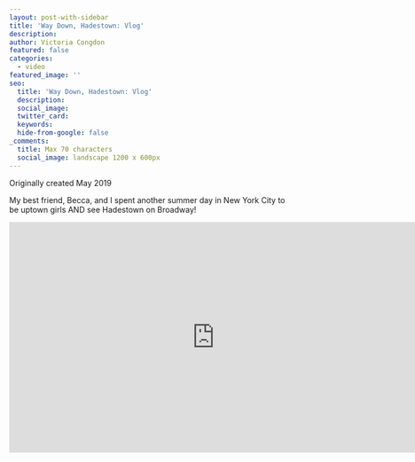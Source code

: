 ```yaml
---
layout: post-with-sidebar
title: 'Way Down, Hadestown: Vlog'
description:
author: Victoria Congdon
featured: false
categories:
  - video
featured_image: ''
seo:
  title: 'Way Down, Hadestown: Vlog'
  description:
  social_image:
  twitter_card:
  keywords:
  hide-from-google: false
_comments:
  title: Max 70 characters
  social_image: landscape 1200 x 600px
---
```

Originally created May 2019

My best friend, Becca, and I spent another summer day in New York City to be uptown girls AND see Hadestown on Broadway!

<div class="cms-embed" data-cms-embed="PGlmcmFtZSB3aWR0aD0iNzQwIiBoZWlnaHQ9IjQxNiIgc3JjPSJodHRwczovL3d3dy55b3V0dWJlLmNvbS9lbWJlZC9xZ01sWjVQQ2xIUSIgdGl0bGU9IldheSBEb3duLCBIYWRlc3Rvd246IFZsb2ciIGZyYW1lYm9yZGVyPSIwIiBhbGxvdz0iYWNjZWxlcm9tZXRlcjsgYXV0b3BsYXk7IGNsaXBib2FyZC13cml0ZTsgZW5jcnlwdGVkLW1lZGlhOyBneXJvc2NvcGU7IHBpY3R1cmUtaW4tcGljdHVyZTsgd2ViLXNoYXJlIiBhbGxvd2Z1bGxzY3JlZW4+PC9pZnJhbWU+"><iframe width="740" height="416" src="https://www.youtube.com/embed/qgMlZ5PClHQ" title="Way Down, Hadestown: Vlog" frameborder="0" allow="accelerometer; autoplay; clipboard-write; encrypted-media; gyroscope; picture-in-picture; web-share" allowfullscreen=""></iframe></div>
